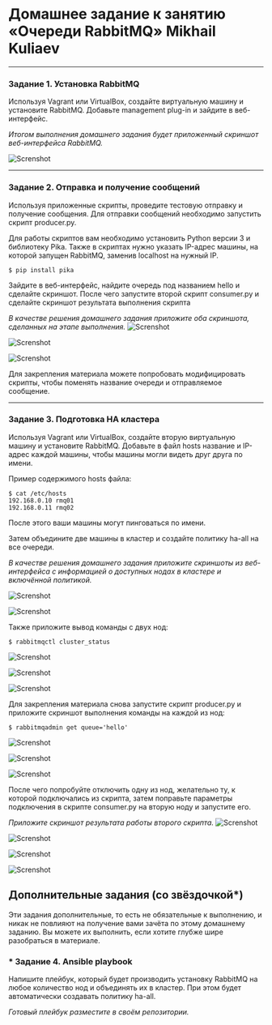 # Домашнее задание к занятию  «Очереди RabbitMQ» Mikhail Kuliaev

---

### Задание 1. Установка RabbitMQ

Используя Vagrant или VirtualBox, создайте виртуальную машину и установите RabbitMQ.
Добавьте management plug-in и зайдите в веб-интерфейс.

*Итогом выполнения домашнего задания будет приложенный скриншот веб-интерфейса RabbitMQ.*

![Screnshot](https://github.com/mkuliaev/sdb-homeworks/blob/main/11-03/Скриншот%2016-03-2024%20112132.jpg)
   
</details>

---

### Задание 2. Отправка и получение сообщений

Используя приложенные скрипты, проведите тестовую отправку и получение сообщения.
Для отправки сообщений необходимо запустить скрипт producer.py.

Для работы скриптов вам необходимо установить Python версии 3 и библиотеку Pika.
Также в скриптах нужно указать IP-адрес машины, на которой запущен RabbitMQ, заменив localhost на нужный IP.

```shell script
$ pip install pika
```

Зайдите в веб-интерфейс, найдите очередь под названием hello и сделайте скриншот.
После чего запустите второй скрипт consumer.py и сделайте скриншот результата выполнения скрипта

*В качестве решения домашнего задания приложите оба скриншота, сделанных на этапе выполнения.*
![Screnshot](https://github.com/mkuliaev/sdb-homeworks/blob/main/11-03/Скриншот%2016-03-2024%20112132.jpg)
   
</details>

![Screnshot](https://github.com/mkuliaev/sdb-homeworks/blob/main/11-03/Скриншот%2016-03-2024%20112132.jpg)
   
</details>

![Screnshot](https://github.com/mkuliaev/sdb-homeworks/blob/main/11-03/Скриншот%2016-03-2024%20112132.jpg)
   
</details>

Для закрепления материала можете попробовать модифицировать скрипты, чтобы поменять название очереди и отправляемое сообщение.

---

### Задание 3. Подготовка HA кластера

Используя Vagrant или VirtualBox, создайте вторую виртуальную машину и установите RabbitMQ.
Добавьте в файл hosts название и IP-адрес каждой машины, чтобы машины могли видеть друг друга по имени.

Пример содержимого hosts файла:
```shell script
$ cat /etc/hosts
192.168.0.10 rmq01
192.168.0.11 rmq02
```
После этого ваши машины могут пинговаться по имени.

Затем объедините две машины в кластер и создайте политику ha-all на все очереди.

*В качестве решения домашнего задания приложите скриншоты из веб-интерфейса с информацией о доступных нодах в кластере и включённой политикой.*

![Screnshot](https://github.com/mkuliaev/sdb-homeworks/blob/main/11-03/Скриншот%2016-03-2024%20112132.jpg)
   
</details>

![Screnshot](https://github.com/mkuliaev/sdb-homeworks/blob/main/11-03/Скриншот%2016-03-2024%20112132.jpg)
   
</details>


Также приложите вывод команды с двух нод:

```shell script
$ rabbitmqctl cluster_status
```
![Screnshot](https://github.com/mkuliaev/sdb-homeworks/blob/main/11-03/Скриншот%2016-03-2024%20112132.jpg)
   
</details>

![Screnshot](https://github.com/mkuliaev/sdb-homeworks/blob/main/11-03/Скриншот%2016-03-2024%20112132.jpg)
   
</details>

![Screnshot](https://github.com/mkuliaev/sdb-homeworks/blob/main/11-03/Скриншот%2016-03-2024%20112132.jpg)
   
</details>


Для закрепления материала снова запустите скрипт producer.py и приложите скриншот выполнения команды на каждой из нод:

```shell script
$ rabbitmqadmin get queue='hello'
```
![Screnshot](https://github.com/mkuliaev/sdb-homeworks/blob/main/11-03/Скриншот%2016-03-2024%20112132.jpg)
   
</details>

![Screnshot](https://github.com/mkuliaev/sdb-homeworks/blob/main/11-03/Скриншот%2016-03-2024%20112132.jpg)
   
</details>

![Screnshot](https://github.com/mkuliaev/sdb-homeworks/blob/main/11-03/Скриншот%2016-03-2024%20112132.jpg)
   
</details>


После чего попробуйте отключить одну из нод, желательно ту, к которой подключались из скрипта, затем поправьте параметры подключения в скрипте consumer.py на вторую ноду и запустите его.

*Приложите скриншот результата работы второго скрипта.*
![Screnshot](https://github.com/mkuliaev/sdb-homeworks/blob/main/11-03/Скриншот%2016-03-2024%20112132.jpg)
   
</details>

![Screnshot](https://github.com/mkuliaev/sdb-homeworks/blob/main/11-03/Скриншот%2016-03-2024%20112132.jpg)
   
</details>

![Screnshot](https://github.com/mkuliaev/sdb-homeworks/blob/main/11-03/Скриншот%2016-03-2024%20112132.jpg)
   
</details>

![Screnshot](https://github.com/mkuliaev/sdb-homeworks/blob/main/11-03/Скриншот%2016-03-2024%20112132.jpg)
   
</details>

## Дополнительные задания (со звёздочкой*)
Эти задания дополнительные, то есть не обязательные к выполнению, и никак не повлияют на получение вами зачёта по этому домашнему заданию. Вы можете их выполнить, если хотите глубже шире разобраться в материале.

### * Задание 4. Ansible playbook

Напишите плейбук, который будет производить установку RabbitMQ на любое количество нод и объединять их в кластер.
При этом будет автоматически создавать политику ha-all.

*Готовый плейбук разместите в своём репозитории.*

